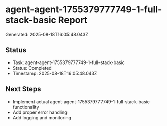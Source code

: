 # agent-agent-1755379777749-1-full-stack-basic Report

Generated: 2025-08-18T16:05:48.043Z

## Status
- Task: agent-agent-1755379777749-1-full-stack-basic
- Status: Completed
- Timestamp: 2025-08-18T16:05:48.043Z

## Next Steps
- Implement actual agent-agent-1755379777749-1-full-stack-basic functionality
- Add proper error handling
- Add logging and monitoring
